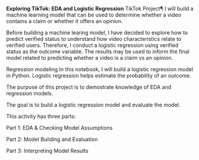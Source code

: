 **Exploring TikTok: EDA and Logistic Regression**
TikTok Project¶
I will build a machine learning model that can be used to determine whether a video contains a claim or whether it offers an opinion.

Before building a machine learing model, I have decided to explore how to predict verified status to understand how video characteristics relate to verified users. Therefore, I conduct a logistic regression using verified status as the outcome variable. The results may be used to inform the final model related to predicting whether a video is a claim vs an opinion.

Regression modeling
In this notebook, I will build a logistic regression model in Python. Logistic regression helps estimate the probability of an outcome.

The purpose of this project is to demostrate knowledge of EDA and regression models.

The goal is to build a logistic regression model and evaluate the model.

This activity has three parts:

Part 1: EDA & Checking Model Assumptions

Part 2: Model Building and Evaluation

Part 3: Interpreting Model Results
